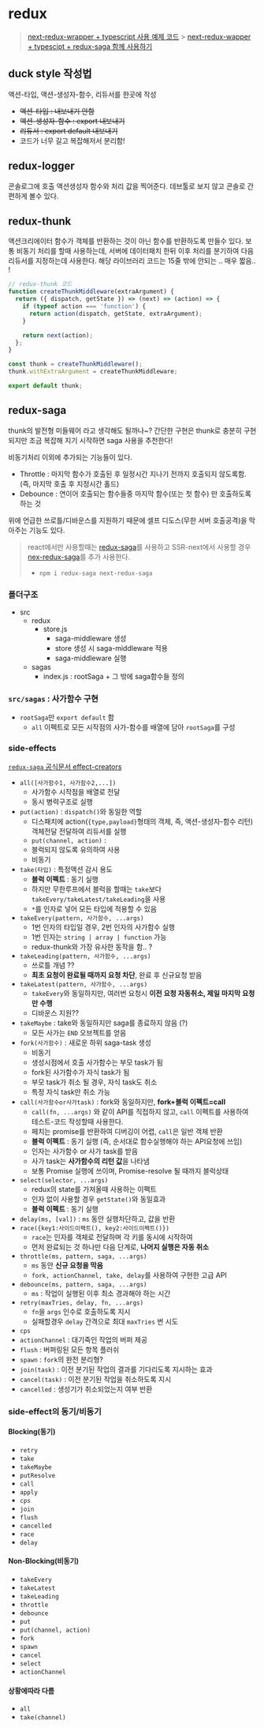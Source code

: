 # redux

> [next-redux-wrapper + typescript 사용 예제 코드](https://codesandbox.io/s/next-redux-wrapper-demo-7n2t5?file=/pages/_app.tsx:432-868) > [next-redux-wapper + typescipt + redux-saga 함께 사용하기](https://github.com/kirill-konshin/next-redux-wrapper#usage-with-redux-saga)

## duck style 작성법

액션-타입, 액션-생성자-함수, 리듀서를 한곳에 작성

- ~~액션-타입 : 내보내기 안함~~
- ~~액션-생성자-함수 : export 내보내기~~
- ~~리듀서 : export default 내보내기~~
- 코드가 너무 길고 복잡해저서 분리함!

## redux-logger

콘솔로그에 호출 액션생성자 함수와 처리 값을 찍어준다. 데브툴로 보지 않고 콘솔로 간편하게 볼수 있다.

## redux-thunk

액션크리에이터 함수가 객체를 반환하는 것이 아닌 함수를 반환하도록 만들수 있다. 보통 비동기 처리를 할때 사용하는데, 서버에 데이터패치 한뒤 이후 처리를 분기하여 다음 리듀서를 지정하는데 사용한다.
해당 라이브러리 코드는 15줄 밖에 안되는 .. 매우 짧음.. !

```js
// redux-thunk 코드
function createThunkMiddleware(extraArgument) {
  return ({ dispatch, getState }) => (next) => (action) => {
    if (typeof action === 'function') {
      return action(dispatch, getState, extraArgument);
    }

    return next(action);
  };
}

const thunk = createThunkMiddleware();
thunk.withExtraArgument = createThunkMiddleware;

export default thunk;
```

## redux-saga

thunk의 발전형 미들웨어 라고 생각해도 될까나~? 간단한 구현은 thunk로 충분히 구현되지만 조금 복잡해 지기 시작하면 saga 사용을 추천한다!

비동기처리 이외에 추가되는 기능들이 있다.

- Throttle : 마지막 함수가 호출된 후 일정시간 지나기 전까지 호출되지 않도록함.(즉, 마지막 호출 후 지정시간 홀드)
- Debounce : 연이어 호출되는 함수들중 마지막 함수(또는 첫 함수) 만 호출하도록 하는 것

위에 언급한 쓰로틀/디바운스를 지원하기 때문에 셀프 디도스(무한 서버 호출공격)을 막아주는 기능도 있다.

> react에서만 사용할때는 [redux-saga](https://redux-saga.js.org/)를 사용하고 SSR-next에서 사용할 경우 [nex-redux-saga](https://github.com/bmealhouse/next-redux-saga)를 추가 사용한다.
>
> - `npm i redux-saga next-redux-saga`

### 폴더구조

- src
  - redux
    - store.js
      - saga-middleware 생성
      - store 생성 시 saga-middleware 적용
      - saga-middleware 실행
  - sagas
    - index.js : rootSaga + 그 밖에 saga함수들 정의

### `src/sagas` : 사가함수 구현

- `rootSaga`만 `export default` 함
  - `all` 이펙트로 모든 시작점의 사가-함수를 배열에 담아 `rootSaga`를 구성

### side-effects

[`redux-saga` 공식문서 effect-creators](https://redux-saga.js.org/docs/api/)

- `all([사가함수1, 사가함수2,...])`
  - 사가함수 시작점을 배열로 전달
  - 동시 병력구조로 실행
- `put(action)` : `dispatch()`와 동일한 역할
  - 디스패치에 action(`{type,payload}`형태의 객체, 즉, 액션-생성자-함수 리턴) 객체전달 전달하여 리듀서를 실행
  - `put(channel, action)` :
  - 블럭되지 않도록 유의하여 사용
  - 비동기
- `take(타입)` : 특정액션 감시 용도
  - **블럭 이펙트** : 동기 실행
  - 하지만 무한루프에서 블럭을 할때는 `take`보다 `takeEvery/takeLatest/takeLeading`을 사용
  - `*`를 인자로 넣어 모든 타입에 적용할 수 있음
- `takeEvery(pattern, 사가함수, ...args)`
  - 1번 인자의 타입일 경우, 2번 인자의 사가함수 실행
  - 1번 인자는 `string | array | function` 가능
  - redux-thunk와 가장 유사한 동작을 함.. ?
- `takeLeading(pattern, 사가함수, ...args)`
  - 쓰로틀 개념 ??
  - **최초 요청이 완료될 때까지 요청 차단**, 완료 후 신규요청 받음
- `takeLatest(pattern, 사가함수, ...args)`
  - `takeEvery`와 동일하지만, 여러번 요청시 **이전 요청 자동취소, 제일 마지막 요청만 수행**
  - 디바운스 지원??
- `takeMaybe` : take와 동일하지만 saga를 종료하지 않음 (?)
  - 모든 사가는 `END` 오브젝트를 얻음
- `fork(사가함수)` : 새로운 하위 saga-task 생성
  - 비동기
  - 생성시점에서 호출 사가함수는 부모 task가 됨
  - fork된 사가함수가 자식 task가 됨
  - 부모 task가 취소 될 경우, 자식 task도 취소
  - 특정 자식 task만 취소 가능
- `call(사가함수or사가task)` : fork와 동일하지만, **fork+블럭 이펙트=call**
  - `call(fn, ...args)` 와 같이 API를 직접하지 않고, `call` 이펙트를 사용하여 테스트-코드 작성할때 사용한다.
  - 페치는 promise를 반환하여 디버깅이 어렵, `call`은 일반 객체 반환
  - **블럭 이펙트** : 동기 실행 (즉, 순서대로 함수실행해야 하는 API요청에 쓰임)
  - 인자는 사가함수 or 사가 task를 받음
  - 사가 task는 **사가함수의 리턴 값**을 나타냄
  - 보통 Promise 실행에 쓰이며, Promise-resolve 될 때까지 블럭상태
- `select(selector, ...args)`
  - redux의 state를 가져올때 사용하는 이펙트
  - 인자 없이 사용할 경우 `getState()`와 동일효과
  - **블럭 이펙트** : 동기 실행
- `delay(ms, [val])` : `ms` 동안 실행차단하고, 값을 반환
- `race({key1:사이드이팩트(), key2:사이드이팩트()})`
  - `race`는 인자를 객체로 전달하며 각 키를 동시에 시작하여
  - 먼저 완료되는 것 하나만 다음 단계로, **나머지 실행은 자동 취소**
- `throttle(ms, pattern, saga, ...args)`
  - `ms` 동안 **신규 요청을 막음**
  - `fork, actionChannel, take, delay`를 사용하여 구현한 고급 API
- `debounce(ms, pattern, saga, ...args)`
  - `ms` : 작업이 실행된 이후 최소 경과해야 하는 시간
- `retry(maxTries, delay, fn, ...args)`
  - `fn`을 `args` 인수로 호출하도록 지시
  - 실패할경우 `delay` 간격으로 최대 `maxTries` 번 시도
- `cps`
- `actionChannel` : 대기죽인 작업의 버퍼 제공
- `flush` : 버퍼링된 모든 항목 플러쉬
- `spawn` : `fork`의 완전 분리형?
- `join(task)` : 이전 분기된 작업의 결과를 기다리도록 지시하는 효과
- `cancel(task)` : 이전 분기된 작업을 취소하도록 지시
- `cancelled` : 생성기가 취소되었는지 여부 반환

### side-effect의 동기/비동기

#### Blocking(동기)

- `retry`
- `take`
- `takeMaybe`
- `putResolve`
- `call`
- `apply`
- `cps`
- `join`
- `flush`
- `cancelled`
- `race`
- `delay`

#### Non-Blocking(비동기)

- `takeEvery`
- `takeLatest`
- `takeLeading`
- `throttle`
- `debounce`
- `put`
- `put(channel, action)`
- `fork`
- `spawn`
- `cancel`
- `select`
- `actionChannel`

#### 상황에따라 다름

- `all`
- `take(channel)`
